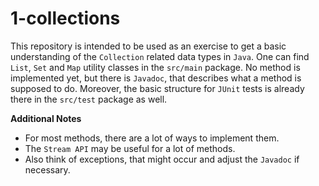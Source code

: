 # 1-collections

This repository is intended to be used as an exercise to get a basic understanding of the `Collection` related data types in `Java`.
One can find `List`, `Set` and `Map` utility classes in the `src/main` package.
No method is implemented yet, but there is `Javadoc`, that describes what a method is supposed to do.
Moreover, the basic structure for `JUnit` tests is already there in the `src/test` package as well.


**Additional Notes**
- For most methods, there are a lot of ways to implement them.
- The `Stream API` may be useful for a lot of methods.
- Also think of exceptions, that might occur and adjust the `Javadoc` if necessary.
